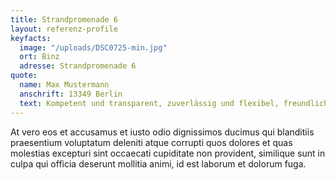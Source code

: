 ```yaml
---
title: Strandpromenade 6
layout: referenz-profile
keyfacts:
  image: "/uploads/DSC0725-min.jpg"
  ort: Binz
  adresse: Strandpromenade 6
quote:
  name: Max Mustermann
  anschrift: 13349 Berlin
  text: Kompetent und transparent, zuverlässig und flexibel, freundlich und kommunikativ - wohl dem, der so ein WEG-Team, wie die HGR, für seine Immobilie hat.
---
```


At vero eos et accusamus et iusto odio dignissimos ducimus qui blanditiis praesentium voluptatum deleniti atque corrupti quos dolores et quas molestias excepturi sint occaecati cupiditate non provident, similique sunt in culpa qui officia deserunt mollitia animi, id est laborum et dolorum fuga.